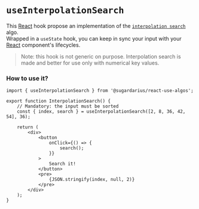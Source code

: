 # ```useInterpolationSearch```

This [React](https://reactjs.org/) hook propose an implementation of the [`interpolation search`](https://en.wikipedia.org/wiki/Interpolation_search) algo. <br />
Wrapped in a `useState` hook, you can keep in sync your input with your [React](https://reactjs.org/) component's lifecycles.

> Note: this hook is not generic on purpose. Interpolation search is made and better for use only with numerical key values.

### How to use it?
```tsx
import { useInterpolationSearch } from '@sugardarius/react-use-algos';

export function InterpolationSearch() {
    // Mandatory: the input must be sorted
    const { index, search } = useInterpolationSearch([2, 8, 36, 42, 54], 36);

    return (
        <div>
            <button
                onClick={() => {
                    search();
                }}
            >
                Search it!
            </button>
            <pre>
                {JSON.stringify(index, null, 2)}
            </pre>
        </div>
    );
}
```